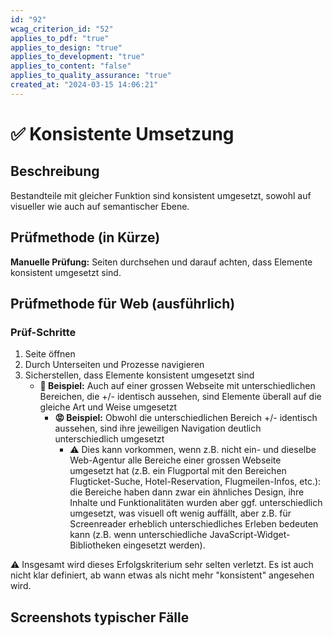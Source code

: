 ```yaml
---
id: "92"
wcag_criterion_id: "52"
applies_to_pdf: "true"
applies_to_design: "true"
applies_to_development: "true"
applies_to_content: "false"
applies_to_quality_assurance: "true"
created_at: "2024-03-15 14:06:21"
---
```


# ✅ Konsistente Umsetzung

## Beschreibung

Bestandteile mit gleicher Funktion sind konsistent umgesetzt, sowohl auf visueller wie auch auf semantischer Ebene.

## Prüfmethode (in Kürze)

**Manuelle Prüfung:** Seiten durchsehen und darauf achten, dass Elemente konsistent umgesetzt sind.

## Prüfmethode für Web (ausführlich)

### Prüf-Schritte

1. Seite öffnen
1. Durch Unterseiten und Prozesse navigieren
1. Sicherstellen, dass Elemente konsistent umgesetzt sind
    - **🙂 Beispiel:** Auch auf einer grossen Webseite mit unterschiedlichen Bereichen, die +/- identisch aussehen, sind Elemente überall auf die gleiche Art und Weise umgesetzt
        - **😡 Beispiel:** Obwohl die unterschiedlichen Bereich +/- identisch aussehen, sind ihre jeweiligen Navigation deutlich unterschiedlich umgesetzt
            - ⚠️ Dies kann vorkommen, wenn z.B. nicht ein- und dieselbe Web-Agentur alle Bereiche einer grossen Webseite umgesetzt hat (z.B. ein Flugportal mit den Bereichen Flugticket-Suche, Hotel-Reservation, Flugmeilen-Infos, etc.): die Bereiche haben dann zwar ein ähnliches Design, ihre Inhalte und Funktionalitäten wurden aber ggf. unterschiedlich umgesetzt, was visuell oft wenig auffällt, aber z.B. für Screenreader erheblich unterschiedliches Erleben bedeuten kann (z.B. wenn unterschiedliche JavaScript-Widget-Bibliotheken eingesetzt werden).

⚠️ Insgesamt wird dieses Erfolgskriterium sehr selten verletzt. Es ist auch nicht klar definiert, ab wann etwas als nicht mehr "konsistent" angesehen wird.

## Screenshots typischer Fälle

